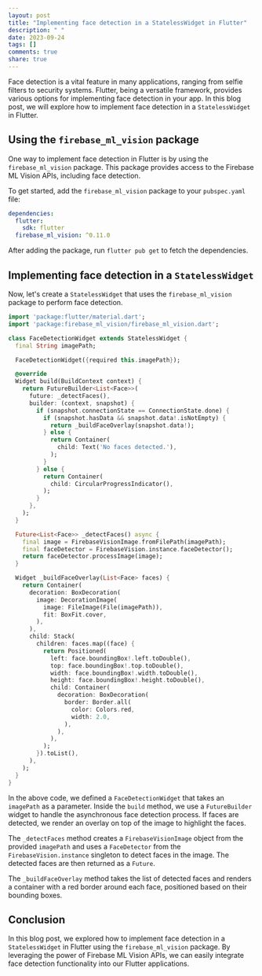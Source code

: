 ```yaml
---
layout: post
title: "Implementing face detection in a StatelessWidget in Flutter"
description: " "
date: 2023-09-24
tags: []
comments: true
share: true
---
```


Face detection is a vital feature in many applications, ranging from selfie filters to security systems. Flutter, being a versatile framework, provides various options for implementing face detection in your app. In this blog post, we will explore how to implement face detection in a `StatelessWidget` in Flutter.

## Using the `firebase_ml_vision` package

One way to implement face detection in Flutter is by using the `firebase_ml_vision` package. This package provides access to the Firebase ML Vision APIs, including face detection.

To get started, add the `firebase_ml_vision` package to your `pubspec.yaml` file:

```yaml
dependencies:
  flutter:
    sdk: flutter
  firebase_ml_vision: ^0.11.0
```

After adding the package, run `flutter pub get` to fetch the dependencies.

## Implementing face detection in a `StatelessWidget`

Now, let's create a `StatelessWidget` that uses the `firebase_ml_vision` package to perform face detection.

```dart
import 'package:flutter/material.dart';
import 'package:firebase_ml_vision/firebase_ml_vision.dart';

class FaceDetectionWidget extends StatelessWidget {
  final String imagePath;

  FaceDetectionWidget({required this.imagePath});

  @override
  Widget build(BuildContext context) {
    return FutureBuilder<List<Face>>(
      future: _detectFaces(),
      builder: (context, snapshot) {
        if (snapshot.connectionState == ConnectionState.done) {
          if (snapshot.hasData && snapshot.data!.isNotEmpty) {
            return _buildFaceOverlay(snapshot.data!);
          } else {
            return Container(
              child: Text('No faces detected.'),
            );
          }
        } else {
          return Container(
            child: CircularProgressIndicator(),
          );
        }
      },
    );
  }

  Future<List<Face>> _detectFaces() async {
    final image = FirebaseVisionImage.fromFilePath(imagePath);
    final faceDetector = FirebaseVision.instance.faceDetector();
    return faceDetector.processImage(image);
  }

  Widget _buildFaceOverlay(List<Face> faces) {
    return Container(
      decoration: BoxDecoration(
        image: DecorationImage(
          image: FileImage(File(imagePath)),
          fit: BoxFit.cover,
        ),
      ),
      child: Stack(
        children: faces.map((face) {
          return Positioned(
            left: face.boundingBox!.left.toDouble(),
            top: face.boundingBox!.top.toDouble(),
            width: face.boundingBox!.width.toDouble(),
            height: face.boundingBox!.height.toDouble(),
            child: Container(
              decoration: BoxDecoration(
                border: Border.all(
                  color: Colors.red,
                  width: 2.0,
                ),
              ),
            ),
          );
        }).toList(),
      ),
    );
  }
}
```

In the above code, we defined a `FaceDetectionWidget` that takes an `imagePath` as a parameter. Inside the `build` method, we use a `FutureBuilder` widget to handle the asynchronous face detection process. If faces are detected, we render an overlay on top of the image to highlight the faces.

The `_detectFaces` method creates a `FirebaseVisionImage` object from the provided `imagePath` and uses a `FaceDetector` from the `FirebaseVision.instance` singleton to detect faces in the image. The detected faces are then returned as a `Future`.

The `_buildFaceOverlay` method takes the list of detected faces and renders a container with a red border around each face, positioned based on their bounding boxes.

## Conclusion

In this blog post, we explored how to implement face detection in a `StatelessWidget` in Flutter using the `firebase_ml_vision` package. By leveraging the power of Firebase ML Vision APIs, we can easily integrate face detection functionality into our Flutter applications.